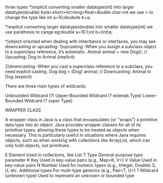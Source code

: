 three types 
*)implicit converting smaller datatype(int) into larger datatype(double) 
byte>short>int>long>float>double
char>int
we use = to change the type like int a=10;doubule b=a;

*)explicit converting larger datatype(double) into smaller datatype(int)
we use parathesis to cange 
eg:double a=10.1;int b=(int)a;

*)object-oriented when dealing with inheritance or interfaces, you may see downcasting or upcasting:
   1)upcasting -When you assign a subclass object to a superclass reference, it’s automatic.
   Animal animal = new Dog();  // Upcasting: Dog to Animal (implicit)

   2)downcasting -When you cast a superclass reference to a subclass, you need explicit casting.
   Dog dog = (Dog) animal;  // Downcasting: Animal to Dog (explicit)

There are three main types of wildcards:

Unbounded Wildcard (?)
Upper-Bounded Wildcard (? extends Type)
Lower-Bounded Wildcard (? super Type)


WRAPPER CLASS

A wrapper class in Java is a class that encapsulates (or "wraps") a primitive data type into an object. Java provides wrapper classes for all of its primitive types, allowing these types to be treated as objects when necessary. This is particularly useful in situations where Java requires objects, such as when working with collections like ArrayList, which can only hold objects, not primitives.

E	Element	 Used in collections, like List<E>
T	Type	 General-purpose type parameter
K	Key	     Used in key-value pairs (e.g., Map<K, V>)
V	Value	 Used in key-value pairs
N	Number	 Used for numeric types (e.g., Integer, Double)
S, U, etc.	 Additional types	For multi-type generics (e.g., Pair<T, U>)
?	Wildcard (unknown type)	Used to represent an unknown or bounded type